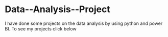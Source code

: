 # Data--Analysis--Project
I have done some projects on the data analysis by using python and power BI. To see my projects click below
